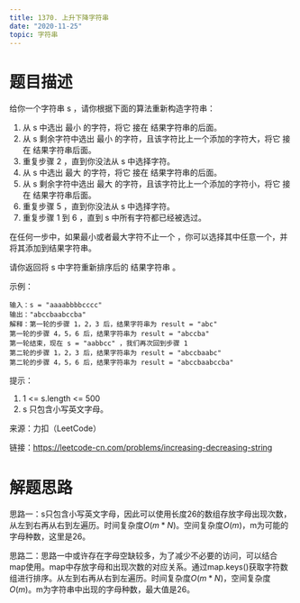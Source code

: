 ```yaml
---
title: 1370. 上升下降字符串
date: "2020-11-25"
topic: 字符串
---
```

# 题目描述

给你一个字符串 s ，请你根据下面的算法重新构造字符串：

1. 从 s 中选出 最小 的字符，将它 接在 结果字符串的后面。
2. 从 s 剩余字符中选出 最小 的字符，且该字符比上一个添加的字符大，将它 接在 结果字符串后面。
3. 重复步骤 2 ，直到你没法从 s 中选择字符。
4. 从 s 中选出 最大 的字符，将它 接在 结果字符串的后面。
5. 从 s 剩余字符中选出 最大 的字符，且该字符比上一个添加的字符小，将它 接在 结果字符串后面。
6. 重复步骤 5 ，直到你没法从 s 中选择字符。
7. 重复步骤 1 到 6 ，直到 s 中所有字符都已经被选过。

在任何一步中，如果最小或者最大字符不止一个 ，你可以选择其中任意一个，并将其添加到结果字符串。

请你返回将 s 中字符重新排序后的 结果字符串 。

示例：
```
输入：s = "aaaabbbbcccc"
输出："abccbaabccba"
解释：第一轮的步骤 1，2，3 后，结果字符串为 result = "abc"
第一轮的步骤 4，5，6 后，结果字符串为 result = "abccba"
第一轮结束，现在 s = "aabbcc" ，我们再次回到步骤 1
第二轮的步骤 1，2，3 后，结果字符串为 result = "abccbaabc"
第二轮的步骤 4，5，6 后，结果字符串为 result = "abccbaabccba"
```

提示：
1. 1 <= s.length <= 500
2. s 只包含小写英文字母。


来源：力扣（LeetCode）

链接：https://leetcode-cn.com/problems/increasing-decreasing-string

# 解题思路

思路一：s只包含小写英文字母，因此可以使用长度26的数组存放字母出现次数，从左到右再从右到左遍历。时间复杂度$O(m * N)$。空间复杂度$O(m)$，m为可能的字母种数，这里是26。


思路二：思路一中或许存在字母空缺较多，为了减少不必要的访问，可以结合map使用。map中存放字母和出现次数的对应关系。通过map.keys()获取字符数组进行排序。从左到右再从右到左遍历。时间复杂度$O(m * N)$，空间复杂度$O(m)$。m为字符串中出现的字母种数，最大值是26。